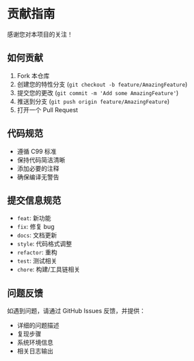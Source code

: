 # 贡献指南

感谢您对本项目的关注！

## 如何贡献

1. Fork 本仓库
2. 创建您的特性分支 (`git checkout -b feature/AmazingFeature`)
3. 提交您的更改 (`git commit -m 'Add some AmazingFeature'`)
4. 推送到分支 (`git push origin feature/AmazingFeature`)
5. 打开一个 Pull Request

## 代码规范

- 遵循 C99 标准
- 保持代码简洁清晰
- 添加必要的注释
- 确保编译无警告

## 提交信息规范

- `feat`: 新功能
- `fix`: 修复 bug
- `docs`: 文档更新
- `style`: 代码格式调整
- `refactor`: 重构
- `test`: 测试相关
- `chore`: 构建/工具链相关

## 问题反馈

如遇到问题，请通过 GitHub Issues 反馈，并提供：
- 详细的问题描述
- 复现步骤
- 系统环境信息
- 相关日志输出
